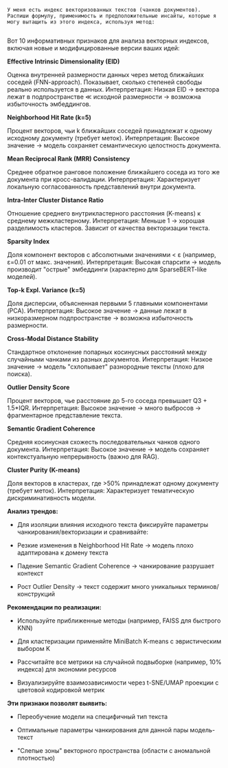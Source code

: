 ```
У меня есть индекс векторизованных текстов (чанков документов). Распиши формулу, применимость и предположительные инсайты, которые я могу вытащить из этого индекса, используя метод:


```


Вот 10 информативных признаков для анализа векторных индексов, включая новые и модифицированные версии ваших идей:

**Effective Intrinsic Dimensionality (EID)**

Оценка внутренней размерности данных через метод ближайших соседей (FNN-approach). Показывает, сколько степеней свободы реально используется в данных.
Интерпретация: Низкая EID → вектора лежат в подпространстве ≪ исходной размерности → возможна избыточность эмбеддингов.

**Neighborhood Hit Rate (k=5)**

Процент векторов, чьи k ближайших соседей принадлежат к одному исходному документу (требует меток).
Интерпретация: Высокое значение → модель сохраняет семантическую целостность документа.

**Mean Reciprocal Rank (MRR) Consistency**

Среднее обратное ранговое положение ближайшего соседа из того же документа при кросс-валидации.
Интерпретация: Характеризует локальную согласованность представлений внутри документа.

**Intra-Inter Cluster Distance Ratio**

Отношение среднего внутрикластерного расстояния (K-means) к среднему межкластерному.
Интерпретация: Меньше 1 → хорошая разделимость кластеров. Зависит от качества векторизации текста.

**Sparsity Index**

Доля компонент векторов с абсолютными значениями < ε (например, ε=0.01 от макс. значения).
Интерпретация: Высокая спарсити → модель производит "острые" эмбеддинги (характерно для SparseBERT-like моделей).

**Top-k Expl. Variance (k=5)**

Доля дисперсии, объясненная первыми 5 главными компонентами (PCA).
Интерпретация: Высокое значение → данные лежат в низкоразмерном подпространстве → возможна избыточность размерности.

**Cross-Modal Distance Stability**

Стандартное отклонение попарных косинусных расстояний между случайными чанками из разных документов.
Интерпретация: Низкое значение → модель "схлопывает" разнородные тексты (плохо для поиска).

**Outlier Density Score**

Процент векторов, чье расстояние до 5-го соседа превышает Q3 + 1.5*IQR.
Интерпретация: Высокое значение → много выбросов → фрагментарное представление текста.

**Semantic Gradient Coherence**

Средняя косинусная схожесть последовательных чанков одного документа.
Интерпретация: Высокое значение → модель сохраняет контекстуальную непрерывность (важно для RAG).

**Cluster Purity (K-means)**

Доля векторов в кластерах, где >50% принадлежат одному документу (требует меток).
Интерпретация: Характеризует тематическую дискриминативность модели.

**Анализ трендов:**

* Для изоляции влияния исходного текста фиксируйте параметры чанкирования/векторизации и сравнивайте:

* Резкие изменения в Neighborhood Hit Rate → модель плохо адаптирована к домену текста

* Падение Semantic Gradient Coherence → чанкирование разрушает контекст

* Рост Outlier Density → текст содержит много уникальных терминов/конструкций

**Рекомендации по реализации:**

* Используйте приближенные методы (например, FAISS для быстрого KNN)

* Для кластеризации применяйте MiniBatch K-means с эвристическим выбором K

* Рассчитайте все метрики на случайной подвыборке (например, 10% индекса) для экономии ресурсов

* Визуализируйте взаимозависимости через t-SNE/UMAP проекции с цветовой кодировкой метрик

**Эти признаки позволят выявить:**

* Переобучение модели на специфичный тип текста

* Оптимальные параметры чанкирования для данной пары модель-текст

* "Слепые зоны" векторного пространства (области с аномальной плотностью)